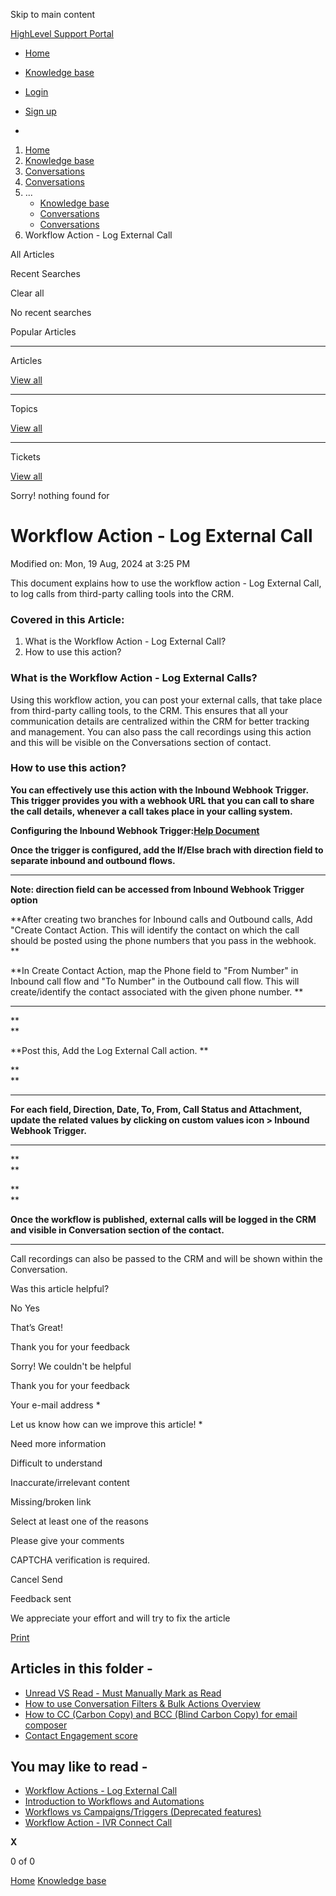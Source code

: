 Skip to main content

[ HighLevel Support Portal ](https://help.gohighlevel.com)

  * [ Home ](/support/home)
  * [ Knowledge base ](/support/solutions)

  * [Login](/support/login)
  * [Sign up](/support/signup)
  * 

  1. [Home](/support/home)
  2. [Knowledge base](/support/solutions)
  3. [Conversations](/support/solutions/48000449587)
  4. [Conversations](/support/solutions/folders/48000666160)
  5. ... 
     * [Knowledge base](/support/solutions)
     * [Conversations](/support/solutions/48000449587)
     * [Conversations](/support/solutions/folders/48000666160)
  6. Workflow Action - Log External Call

All  Articles 

Recent Searches

Clear all

No recent searches

Popular Articles

* * *

Articles

[View all](/support/search/solutions)

* * *

Topics

[View all](/support/search/topics)

* * *

Tickets

[View all](/support/search/tickets)

Sorry! nothing found for   

# Workflow Action - Log External Call

Modified on: Mon, 19 Aug, 2024 at 3:25 PM

This document explains how to use the workflow action - Log External Call, to log calls from third-party calling tools into the CRM.

### **Covered in this Article:**

  1. What is the Workflow Action - Log External Call?
  2. How to use this action?

###   

### **What is the Workflow Action - Log External Calls?**

Using this workflow action, you can post your external calls, that take place from third-party calling tools, to the CRM. This ensures that all your communication details are centralized within the CRM for better tracking and management. You can also pass the call recordings using this action and this will be visible on the Conversations section of contact.

### **How to use this action?**

**You can effectively use this action with the Inbound Webhook Trigger. This trigger provides you with a webhook URL that you can call to share the call details, whenever a call takes place in your calling system.**

**Configuring the Inbound Webhook Trigger:[Help Document](https://help.gohighlevel.com/a/solutions/articles/48001237383?portalId=48000045315)**

**Once the trigger is configured, add the If/Else brach with direction field to separate inbound and outbound flows.**

****  

**Note: direction field can be accessed from Inbound Webhook Trigger option**

**After creating two branches for Inbound calls and Outbound calls, Add "Create Contact Action. This will identify the contact on which the call should be posted using the phone numbers that you pass in the webhook.  **

**In Create Contact Action, map the Phone field to "From Number" in Inbound call flow and "To Number" in the Outbound call flow. This will create/identify the contact associated with the given phone number.  **

****

**  
**

**Post this, Add the Log External Call action.  **

**  
**

****

**For each field, Direction, Date, To, From, Call Status and Attachment, update the related values by clicking on custom values icon > Inbound Webhook Trigger.**

****

**  
**

**  
**

**Once the workflow is published, external calls will be logged in the CRM and visible in Conversation section of the contact.**

****  

  Call recordings can also be passed to the CRM and will be shown within the Conversation.

Was this article helpful?

No  Yes 

That’s Great!

Thank you for your feedback

Sorry! We couldn't be helpful

Thank you for your feedback

Your e-mail address *

Let us know how can we improve this article! *

Need more information 

Difficult to understand 

Inaccurate/irrelevant content 

Missing/broken link 

Select at least one of the reasons 

Please give your comments 

CAPTCHA verification is required. 

Cancel  Send 

Feedback sent

We appreciate your effort and will try to fix the article

[Print](javascript:print\(\))

## Articles in this folder -

  * [Unread VS Read - Must Manually Mark as Read](/support/solutions/articles/48000980858-unread-vs-read-must-manually-mark-as-read)
  * [How to use Conversation Filters & Bulk Actions Overview](/support/solutions/articles/48001222121-how-to-use-conversation-filters-bulk-actions-overview)
  * [How to CC (Carbon Copy) and BCC (Blind Carbon Copy) for email composer](/support/solutions/articles/155000000444-how-to-cc-carbon-copy-and-bcc-blind-carbon-copy-for-email-composer)
  * [Contact Engagement score](/support/solutions/articles/155000001251-contact-engagement-score)

## You may like to read -

  * [Workflow Actions - Log External Call](/support/solutions/articles/155000003460-workflow-actions-log-external-call)
  * [Introduction to Workflows and Automations](/support/solutions/articles/155000002445-introduction-to-workflows-and-automations)
  * [Workflows vs Campaigns/Triggers (Deprecated features)](/support/solutions/articles/48001229927-workflows-vs-campaigns-triggers-deprecated-features-)
  * [Workflow Action - IVR Connect Call](/support/solutions/articles/155000003371-workflow-action-ivr-connect-call)

**X**

0 of 0 []()

[Home](/support/home) [Knowledge base](/support/solutions)
